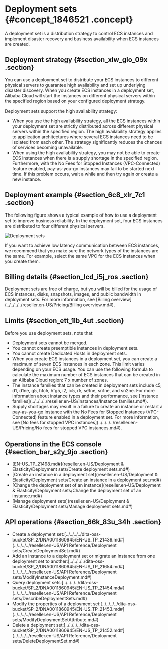 # Deployment sets {#concept_1846521 .concept}

A deployment set is a distribution strategy to control ECS instances and implement disaster recovery and business availability when ECS instances are created.

## Deployment strategy {#section_xlw_glo_09x .section}

You can use a deployment set to distribute your ECS instances to different physical servers to guarantee high availability and set up underlying disaster discovery. When you create ECS instances in a deployment set, Alibaba Cloud will start the instances on different physical servers within the specified region based on your configured deployment strategy.

Deployment sets support the high availability strategy:

-   When you use the high availability strategy, all the ECS instances within your deployment set are strictly distributed across different physical servers within the specified region. The high availability strategy applies to application architectures where several ECS instances need to be isolated from each other. The strategy significantly reduces the chances of services becoming unavailable.
-   When using the high availability strategy, you may not be able to create ECS instances when there is a supply shortage in the specified region. Furthermore, with the No Fees for Stopped Instances \(VPC-Connected\) feature enabled, pay-as-you-go instances may fail to be started next time. If this problem occurs, wait a while and then try again or create a new instance.

## Deployment example {#section_6c8_xlr_7c1 .section}

The following figure shows a typical example of how to use a deployment set to improve business reliability. In the deployment set, four ECS instances are distributed to four different physical servers.

![Deployment sets](http://static-aliyun-doc.oss-cn-hangzhou.aliyuncs.com/assets/img/21423/156799815957239_en-US.png)

If you want to achieve low latency communication between ECS instances, we recommend that you make sure the network types of the instances are the same. For example, select the same VPC for the ECS instances when you create them.

## Billing details {#section_lcd_i5j_ros .section}

Deployment sets are free of charge, but you will be billed for the usage of ECS instances, disks, snapshots, images, and public bandwidth in deployment sets. For more information, see [Billing overview](../../../../reseller.en-US/Pricing/Billing overview.md#).

## Limits {#section_ett_1lb_4ut .section}

Before you use deployment sets, note that:

-   Deployment sets cannot be merged.
-   You cannot create preemptible instances in deployment sets.
-   You cannot create Dedicated Hosts in deployment sets.
-   When you create ECS instances in a deployment set, you can create a maximum of seven ECS instances in each zone. This limit varies depending on your ECS usage. You can use the following formula to calculate the maximum number of ECS instances that can be created in an Alibaba Cloud region: 7 x number of zones.
-   The instance families that can be created in deployment sets include c5, d1, d1ne, g5, hfc5, hfg5, i2, ic5, r5, se1ne, sn1ne, and sn2ne. For more information about instance types and their performance, see [Instance families](../../../../reseller.en-US/Instances/Instance families.md#).
-   Supply shortages may result in a failure to create an instance or restart a pay-as-you-go instance with the No Fees for Stopped Instances \(VPC-Connected\) feature enabled in a deployment set. For more information, see [No fees for stopped VPC instances](../../../../reseller.en-US/Pricing/No fees for stopped VPC instances.md#).

## Operations in the ECS console {#section_bar_s2y_9jo .section}

-   [EN-US\_TP\_21498.md\#](reseller.en-US/Deployment & Elasticity/Deployment sets/Create deployment sets.md#)
-   [Create an instance in a deployment set](reseller.en-US/Deployment & Elasticity/Deployment sets/Create an instance in a deployment set.md#)
-   [Change the deployment set of an instance](reseller.en-US/Deployment & Elasticity/Deployment sets/Change the deployment set of an instance.md#)
-   [Manage deployment sets](reseller.en-US/Deployment & Elasticity/Deployment sets/Manage deployment sets.md#)

## API operations {#section_66k_83u_34h .section}

-   Create a deployment set:[../../../../dita-oss-bucket/SP\_2/DNA0011860945/EN-US\_TP\_21439.md\#](../../../../reseller.en-US/API Reference/Deployment sets/CreateDeploymentSet.md#)
-   Add an instance to a deployment set or migrate an instance from one deployment set to another:[../../../../dita-oss-bucket/SP\_2/DNA0011860945/EN-US\_TP\_21654.md\#](../../../../reseller.en-US/API Reference/Deployment sets/ModifyInstanceDeployment.md#)
-   Query deployment sets:[../../../../dita-oss-bucket/SP\_2/DNA0011860945/EN-US\_TP\_21454.md\#](../../../../reseller.en-US/API Reference/Deployment sets/DescribeDeploymentSets.md#)
-   Modify the properties of a deployment set:[../../../../dita-oss-bucket/SP\_2/DNA0011860945/EN-US\_TP\_21453.md\#](../../../../reseller.en-US/API Reference/Deployment sets/ModifyDeploymentSetAttribute.md#)
-   Delete a deployment set:[../../../../dita-oss-bucket/SP\_2/DNA0011860945/EN-US\_TP\_21452.md\#](../../../../reseller.en-US/API Reference/Deployment sets/DeleteDeploymentSet.md#)

